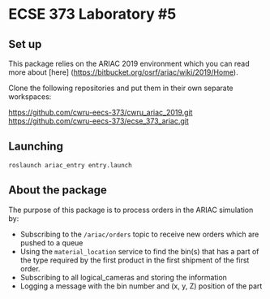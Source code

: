 # ECSE 373 Laboratory #5

## Set up

This package relies on the ARIAC 2019 environment which you can read more about [here] (https://bitbucket.org/osrf/ariac/wiki/2019/Home). 

Clone the following repositories and put them in their own separate workspaces:

<https://github.com/cwru-eecs-373/cwru_ariac_2019.git>
<br>
<https://github.com/cwru-eecs-373/ecse_373_ariac.git>

## Launching

`roslaunch ariac_entry entry.launch`

## About the package

The purpose of this package is to process orders in the ARIAC simulation by:

- Subscribing to the `/ariac/orders` topic to receive new orders which are pushed to a queue
- Using the `material_location` service to find the bin(s) that has a part of the type
required by the first product in the first shipment of the first order.
- Subscribing to all logical_cameras and storing the information
- Logging a message with the bin number and (x, y, Z) position of the part
